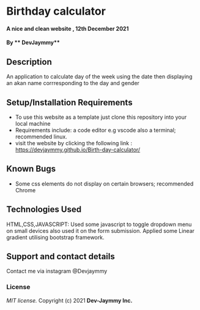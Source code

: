 # Birthday calculator

####  A nice and clean website , 12th December 2021

#### By ** DevJaymmy**

## Description

An application to calculate day of the week using the date then displaying an akan name corrresponding to the day and gender 

## Setup/Installation Requirements

- To use this website as a template just clone this repository into your local machine
- Requirements include: a code editor e.g vscode also a terminal; recommended linux.
- visit the website by clicking the following link : https://devjaymmy.github.io/Birth-day-calculator/

## Known Bugs

- Some css elements do not display on certain browsers; recommended Chrome

## Technologies Used

HTML,CSS,JAVASCRIPT: Used some javascript to toggle dropdown menu on small devices also used it on the form submission. Applied some Linear gradient utilising bootstrap framework.

## Support and contact details

Contact me via instagram @Devjaymmy 

### License

_MIT license._
Copyright (c) 2021 **Dev-Jaymmy Inc.**
